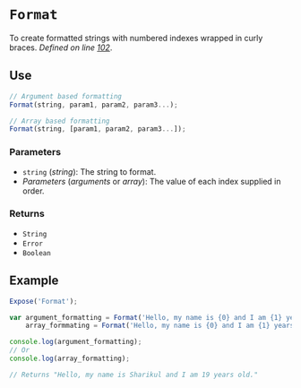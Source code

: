 # `Format`
To create formatted strings with numbered indexes wrapped in curly braces. _Defined on line [102](../../F.js#L102)_.

## Use
```javascript
// Argument based formatting
Format(string, param1, param2, param3...);

// Array based formatting
Format(string, [param1, param2, param3...]);
```

### Parameters
* `string` (_string_): The string to format.
* _Parameters_ (_arguments_ or _array_): The value of each index supplied in order.

### Returns
* `String`
* `Error`
* `Boolean`

## Example
```javascript
Expose('Format');

var argument_formatting = Format('Hello, my name is {0} and I am {1} years old.', 'Sharikul', 19),
    array_formmating = Format('Hello, my name is {0} and I am {1} years old.', ['Sharikul', 19]);

console.log(argument_formatting); 
// Or
console.log(array_formatting);

// Returns "Hello, my name is Sharikul and I am 19 years old."

